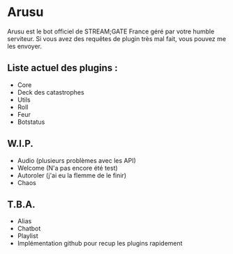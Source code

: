 # Arusu
Arusu est le bot officiel de STREAM;GATE France géré par votre humble serviteur.
Si vous avez des requêtes de plugin très mal fait, vous pouvez me les envoyer.

## Liste actuel des plugins :
- Core
- Deck des catastrophes
- Utils
- Roll
- Feur
- Botstatus

## W.I.P.
- Audio (plusieurs problèmes avec les API)
- Welcome (N'a pas encore été test)
- Autoroler (j'ai eu la flemme de le finir)
- Chaos

## T.B.A.

- Alias
- Chatbot
- Playlist
- Implémentation github pour recup les plugins rapidement
